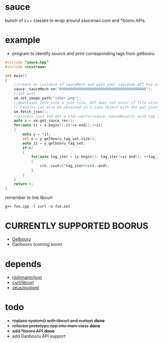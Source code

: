 # sauce
bunch of c++ classes to wrap around saucenao.com and \*booru APIs.

# example
- program to identify source and print corresponding tags from gelbooru
```c++
#include "sauce.hpp"
#include <iostream>

int main()
{
    //create an instance of sauceMech and pass your saucenao API key as the parameter
    sauce::sauceMech sm("0000000000000000000000000000000000000000");
    //set path
    sm.set_image_path("saber.png");
    //downloads info into a json file, GET does not occur if file already exists
    // results can also be obtained in a json object with the get_json() function
    sm.fetch_json();
    //process json and get a std::vector<sauce::sauceResult> with tag information, links and similarity percentage
    auto x = sm.get_sauce_res();
    for(auto it = x.begin();it!=x.end();++it)
    {
        auto y = *it;
        int n = y.gelbooru_tag_set.size();
        auto zz = y.gelbooru_tag_set;
        if(n)
        {
            for(auto tag_iter = zz.begin(); tag_iter!=zz.end(); ++tag_iter)
            {
                std::cout<<*tag_iter<<std::endl;
            }
        }
    }
    return 0;
}
```

remember to link libcurl

    g++ foo.cpp -l curl -o foo.out

# CURRENTLY SUPPORTED BOORUS
- [Gelbooru](https://gelbooru.com/)
- Danbooru (coming soon)

# depends
- [nlohmann/json](https://github.com/nlohmann/json)
- [curl/libcurl](https://github.com/curl/curl)
- [zeus/pugixml](https://github.com/zeux/pugixml)

# todo
- ~~replace system() with libcurl and curlopt~~ **done**
- ~~refactor prototype.cpp into main class~~ **done**
- ~~add \*booru API~~ **done**
- add Danbooru API support
